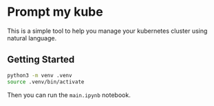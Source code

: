 # Prompt my kube

This is a simple tool to help you manage your kubernetes cluster using natural language.

## Getting Started

```bash
python3 -m venv .venv
source .venv/bin/activate
```

Then you can run the `main.ipynb` notebook.
